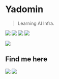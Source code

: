 

# Yadomin

> Learning AI Infra.

![](https://img.shields.io/badge/-C++-blue?logo=cplusplus&style=flat-square)
![](https://img.shields.io/badge/-GoLang-00acd7?style=flat-square&logo=go&labelColor=00acd7&logoColor=fff)
![](https://img.shields.io/badge/PyTorch-EE4C2C?style=flat-square&logo=pytorch&logoColor=white)
![](https://img.shields.io/badge/TensorFlow-FF3F06?style=flat-square&logo=tensorflow&logoColor=white)


![](https://github-readme-stats.vercel.app/api?username=YadominJinta&show_icons=true&hide_border=true&icon_color=586069&title_color=a0a9af)


## Find me here

[![](https://img.shields.io/badge/-https://yadom.in-0e83cd?style=flat-square&logo=Blogger&logoColor=fff)](https://blog.yadom.in)
[![](https://img.shields.io/badge/-t.me/@Yadomin-3db6f1?style=flat-square&logo=Telegram&logoColor=2ca5e0)](https://t.me/Yadomin)
